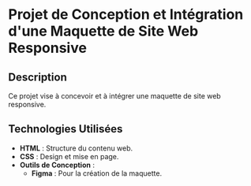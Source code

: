 # Projet de Conception et Intégration d'une Maquette de Site Web Responsive

## Description

Ce projet vise à concevoir et à intégrer une maquette de site web responsive. 

## Technologies Utilisées
- **HTML** : Structure du contenu web.
- **CSS** : Design et mise en page.
- **Outils de Conception** :
  - **Figma**  : Pour la création de la maquette.
